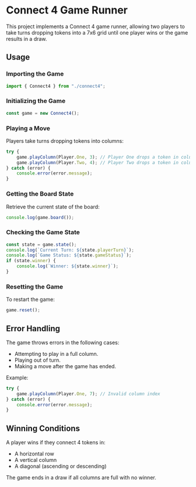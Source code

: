 # Connect 4 Game Runner

This project implements a Connect 4 game runner, allowing two players to take turns dropping tokens into a 7x6 grid until one player wins or the game results in a draw.

## Usage

### Importing the Game

```typescript
import { Connect4 } from "./connect4";
```

### Initializing the Game

```typescript
const game = new Connect4();
```
### Playing a Move

Players take turns dropping tokens into columns:

```typescript
try {
    game.playColumn(Player.One, 3); // Player One drops a token in column 3
    game.playColumn(Player.Two, 4); // Player Two drops a token in column 4
} catch (error) {
    console.error(error.message);
}
```

### Getting the Board State

Retrieve the current state of the board:

```typescript
console.log(game.board());
```

### Checking the Game State

```typescript
const state = game.state();
console.log(`Current Turn: ${state.playerTurn}`);
console.log(`Game Status: ${state.gameStatus}`);
if (state.winner) {
    console.log(`Winner: ${state.winner}`);
}
```

### Resetting the Game

To restart the game:

```typescript
game.reset();
```

## Error Handling

The game throws errors in the following cases:

- Attempting to play in a full column.
- Playing out of turn.
- Making a move after the game has ended.

Example:

```typescript
try {
    game.playColumn(Player.One, 7); // Invalid column index
} catch (error) {
    console.error(error.message);
}
```

## Winning Conditions

A player wins if they connect 4 tokens in:
- A horizontal row
- A vertical column
- A diagonal (ascending or descending)

The game ends in a draw if all columns are full with no winner.


